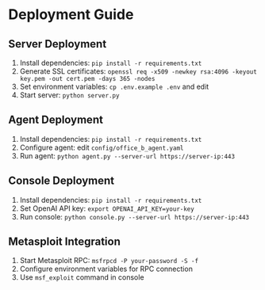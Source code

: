 # Deployment Guide

## Server Deployment
1. Install dependencies: `pip install -r requirements.txt`
2. Generate SSL certificates: `openssl req -x509 -newkey rsa:4096 -keyout key.pem -out cert.pem -days 365 -nodes`
3. Set environment variables: `cp .env.example .env` and edit
4. Start server: `python server.py`

## Agent Deployment
1. Install dependencies: `pip install -r requirements.txt`
2. Configure agent: edit `config/office_b_agent.yaml`
3. Run agent: `python agent.py --server-url https://server-ip:443`

## Console Deployment
1. Install dependencies: `pip install -r requirements.txt`
2. Set OpenAI API key: `export OPENAI_API_KEY=your-key`
3. Run console: `python console.py --server-url https://server-ip:443`

## Metasploit Integration
1. Start Metasploit RPC: `msfrpcd -P your-password -S -f`
2. Configure environment variables for RPC connection
3. Use `msf_exploit` command in console

